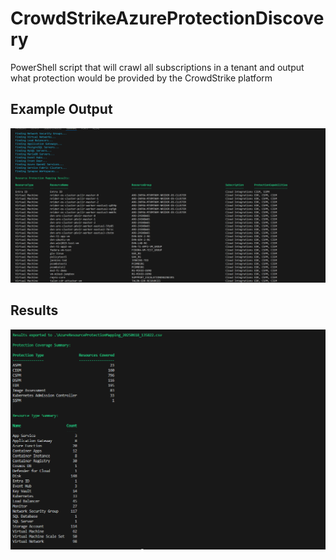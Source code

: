 # CrowdStrikeAzureProtectionDiscovery
PowerShell script that will crawl all subscriptions in a tenant and output what protection would be provided by the CrowdStrike platform

## Example Output

![alt text](images/output.png)

## Results
![alt text](images/results.png)
